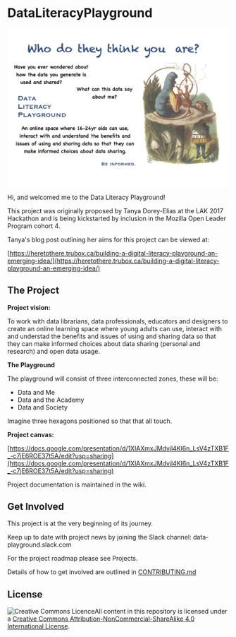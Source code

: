 # DataLiteracyPlayground

![Data Literacy Playground Poster](/DLPposter.png)

Hi, and welcomed me to the Data Literacy Playground!

This project was originally proposed by Tanya Dorey-Elias at the LAK 2017 Hackathon and is being kickstarted by inclusion in the Mozilla Open Leader Program cohort 4.

Tanya's blog post outlining her aims for this project can be viewed at: 

[https://heretothere.trubox.ca/building-a-digital-literacy-playground-an-emerging-idea/](https://heretothere.trubox.ca/building-a-digital-literacy-playground-an-emerging-idea/)

## The Project

**Project vision:**

To work with data librarians, data professionals, educators and designers to create an online learning space where young adults can use, 
interact with and understad the benefits and issues of using and sharing data so that they can make informed choices 
about data sharing (personal and research) and open data usage. 

**The Playground**

The playground will consist of three interconnected zones, these will be:
* Data and Me
* Data and the Academy
* Data and Society

Imagine three hexagons positioned so that that all touch.

**Project canvas:**

[https://docs.google.com/presentation/d/1XlAXmxJMdvjl4Kl6n_LsV4zTXB1F_-c7jE6ROE37t5A/edit?usp=sharing](https://docs.google.com/presentation/d/1XlAXmxJMdvjl4Kl6n_LsV4zTXB1F_-c7jE6ROE37t5A/edit?usp=sharing)

Project documentation is maintained in the wiki.

## Get Involved

This project is at the very beginning of its journey.

Keep up to date with project news by joining the Slack channel: data-playground.slack.com

For the project roadmap please see Projects.

Details of how to get involved are outlined in [CONTRIBUTING.md](https://github.com/quirksahern/DataLiteracyPlayground/blob/master/CONTRIBUTING.md)

## License

<a rel="license" href="http://creativecommons.org/licenses/by-nc-sa/4.0/"><img align="left" alt="Creative Commons Licence" style="border-width:0" src="https://i.creativecommons.org/l/by-nc-sa/4.0/88x31.png" /></a>

All content in this repository is licensed under a <a rel="license" href="http://creativecommons.org/licenses/by-nc-sa/4.0/">Creative Commons Attribution-NonCommercial-ShareAlike 4.0 International License</a>.


